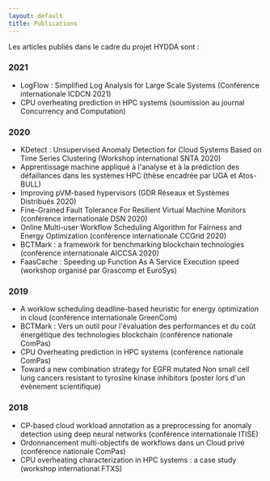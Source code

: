 ```yaml
---
layout: default
title: Publications
---
```


Les articles publiés dans le cadre du projet HYDDA sont :

### 2021

* LogFlow : Simplified Log Analysis for Large Scale Systems (Conférence internationale ICDCN 2021)
* CPU overheating prediction in HPC systems (soumission au journal Concurrency and Computation)

### 2020

* KDetect : Unsupervised Anomaly Detection for Cloud Systems Based on Time Series Clustering (Workshop international SNTA 2020)
* Apprentissage machine appliqué à l'analyse et à la prédiction des défaillances dans les systèmes HPC (thèse encadrée par UGA et Atos-BULL)
* Improving pVM-based hypervisors (GDR Réseaux et Systèmes Distribués 2020)
* Fine-Grained Fault Tolerance For Resilient Virtual Machine Monitors (conférence internationale DSN 2020)
* Online Multi-user Workflow Scheduling Algorithm for Fairness and Energy Optimization (conférence internationale CCGrid 2020)
* BCTMark : a framework for benchmarking blockchain technologies (conférence internationale AICCSA 2020)
* FaasCache : Speeding up Function As A Service Execution speed (workshop organisé par Grascomp et EuroSys)


### 2019

* A worklow scheduling deadline-based heuristic for energy optimization in cloud (conférence internationale GreenCom)
* BCTMark : Vers un outil pour l'évaluation des performances et du coût énergétique des technologies blockchain (conférence nationale ComPas) 
* CPU Overheating prediction in HPC systems (conférence nationale ComPas)
* Toward a new combination strategy for EGFR mutated Non small cell lung cancers resistant to tyrosine kinase inhibitors (poster lors d'un évènement scientifique)


### 2018

* CP-based cloud workload annotation as a preprocessing for anomaly detection using deep neural networks (conférence internationale ITISE)
* Ordonnancement multi-objectifs de workflows dans un Cloud privé (conférence nationale ComPas)
* CPU overheating characterization in HPC systems : a case study (workshop international FTXS) 



